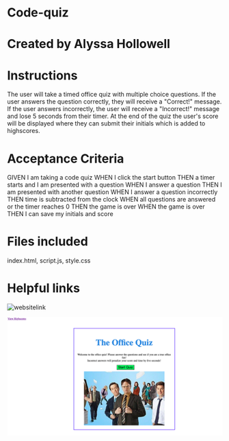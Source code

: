 # Code-quiz

# Created by Alyssa Hollowell

# Instructions

The user will take a timed office quiz with multiple choice questions. If the user answers the question correctly, they will receive a "Correct!" message. If the user answers incorrectly, the user will receive a "Incorrect!" message and lose 5 seconds from their timer. At the end of the quiz the user's score will be displayed where they can submit their initials which is added to highscores. 

# Acceptance Criteria 
GIVEN I am taking a code quiz
WHEN I click the start button
THEN a timer starts and I am presented with a question
WHEN I answer a question
THEN I am presented with another question
WHEN I answer a question incorrectly
THEN time is subtracted from the clock
WHEN all questions are answered or the timer reaches 0
THEN the game is over
WHEN the game is over
THEN I can save my initials and score

# Files included
index.html, script.js, style.css

# Helpful links
![websitelink](https://alyssah1.github.io/Code-quiz-1/)

![screenshot](https://github.com/alyssah1/Code-quiz-1/blob/main/Website%20images/Screen%20Shot%201st%20page.png)